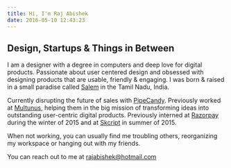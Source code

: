 ```yaml
---
title: Hi, I'm Raj Abishek
date: 2016-05-10 12:43:23
---
```

## Design, Startups & Things in Between
I am a designer with a degree in computers and deep love for digital products. Passionate about user centered design and obsessed with designing products that are usable, friendly & engaging. I was born & raised in a small paradise called <a href="https://en.wikipedia.org/wiki/Salem,_Tamil_Nadu" target="_blank">Salem</a> in the Tamil Nadu, India.

Currently disrupting the future of sales with <a href="https://www.pipecandy.com" target="_blank">PipeCandy</a>. Previously worked at <a href="http://www.multunus.com" target="_blank">Multunus</a>, helping them in the big mission of transforming ideas into outstanding user-centric digital products. Previously interned at [Razorpay](http://razorpay.com) during the winter of 2015 and at [Skcript](http://skcript.com) in summer of 2015.

When not working, you can usually find me troubling others, reorganizing my workspace or hanging out with my friends.

You can reach out to me at <rajabishek@hotmail.com>


